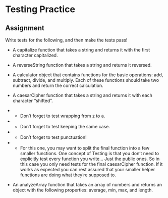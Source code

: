 # Testing Practice
## Assignment
Write tests for the following, and then make the tests pass!

* A capitalize function that takes a string and returns it with the first character capitalized.

* A reverseString function that takes a string and returns it reversed.

* A calculator object that contains functions for the basic operations: add, subtract, divide, and multiply. Each of these functions should take two numbers and return the correct calculation.

* A caesarCipher function that takes a string and returns it with each character “shifted”.

* * Don’t forget to test wrapping from z to a.

* * Don’t forget to test keeping the same case.

* * Don’t forget to test punctuation!

* * For this one, you may want to split the final function into a few smaller functions. One concept of Testing is that you don’t need to explicitly test every function you write… Just the public ones. So in this case you only need tests for the final caesarCipher function. If it works as expected you can rest assured that your smaller helper functions are doing what they’re supposed to.

* An analyzeArray function that takes an array of numbers and returns an object with the following properties: average, min, max, and length.
